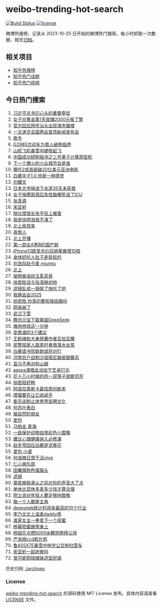 # weibo-trending-hot-search

[![Build Status](https://github.com/justjavac/weibo-trending-hot-search/workflows/ci/badge.svg?branch=master)](https://github.com/justjavac/weibo-trending-hot-search/actions)
[![license](https://img.shields.io/github/license/justjavac/weibo-trending-hot-search)](https://github.com/justjavac/weibo-trending-hot-search/blob/master/LICENSE)

微博热搜榜，记录从 2023-10-25 日开始的微博热门搜索。每小时抓取一次数据，按天[归档](./archives)。

## 相关项目

- [知乎热搜榜](https://github.com/justjavac/zhihu-trending-top-search)
- [知乎热门话题](https://github.com/justjavac/zhihu-trending-hot-questions)
- [知乎热门视频](https://github.com/justjavac/zhihu-trending-hot-video)

## 今日热门搜索

<!-- BEGIN -->
<!-- 最后更新时间 Tue Mar 04 2025 03:18:42 GMT+0800 (China Standard Time) -->

1. [习近平总书记心头的重要牵挂](https://s.weibo.com//weibo?q=%23%E4%B9%A0%E8%BF%91%E5%B9%B3%E6%80%BB%E4%B9%A6%E8%AE%B0%E5%BF%83%E5%A4%B4%E7%9A%84%E9%87%8D%E8%A6%81%E7%89%B5%E6%8C%82%23&Refer=new_time)
1. [女子炒黄金第1天就赚2000元报了警](https://s.weibo.com//weibo?q=%23%E5%A5%B3%E5%AD%90%E7%82%92%E9%BB%84%E9%87%91%E7%AC%AC1%E5%A4%A9%E5%B0%B1%E8%B5%9A2000%E5%85%83%E6%8A%A5%E4%BA%86%E8%AD%A6%23&t=31&band_rank=2&Refer=top)
1. [官方回应网传汕头出现海市蜃楼](https://s.weibo.com//weibo?q=%23%E5%AE%98%E6%96%B9%E5%9B%9E%E5%BA%94%E7%BD%91%E4%BC%A0%E6%B1%95%E5%A4%B4%E5%87%BA%E7%8E%B0%E6%B5%B7%E5%B8%82%E8%9C%83%E6%A5%BC%23&t=31&band_rank=6&Refer=top)
1. [一文速览全国两会首场新闻发布会](https://s.weibo.com//weibo?q=%23%E4%B8%80%E6%96%87%E9%80%9F%E8%A7%88%E5%85%A8%E5%9B%BD%E4%B8%A4%E4%BC%9A%E9%A6%96%E5%9C%BA%E6%96%B0%E9%97%BB%E5%8F%91%E5%B8%83%E4%BC%9A%23&t=31&band_rank=3&Refer=top)
1. [歌手](https://s.weibo.com//weibo?q=%E6%AD%8C%E6%89%8B&t=31&band_rank=4&Refer=top)
1. [G2985次动车为救人破例临停](https://s.weibo.com//weibo?q=%23G2985%E6%AC%A1%E5%8A%A8%E8%BD%A6%E4%B8%BA%E6%95%91%E4%BA%BA%E7%A0%B4%E4%BE%8B%E4%B8%B4%E5%81%9C%23&t=31&band_rank=8&Refer=top)
1. [山航飞机暴雪中硬核起飞](https://s.weibo.com//weibo?q=%23%E5%B1%B1%E8%88%AA%E9%A3%9E%E6%9C%BA%E6%9A%B4%E9%9B%AA%E4%B8%AD%E7%A1%AC%E6%A0%B8%E8%B5%B7%E9%A3%9E%23&t=31&band_rank=10&Refer=top)
1. [中国成功研制祖冲之三号量子计算原型机](https://s.weibo.com//weibo?q=%23%E4%B8%AD%E5%9B%BD%E6%88%90%E5%8A%9F%E7%A0%94%E5%88%B6%E7%A5%96%E5%86%B2%E4%B9%8B%E4%B8%89%E5%8F%B7%E9%87%8F%E5%AD%90%E8%AE%A1%E7%AE%97%E5%8E%9F%E5%9E%8B%E6%9C%BA%23&t=31&band_rank=38&Refer=top)
1. [下一个爆火的小众城市会是谁](https://s.weibo.com//weibo?q=%23%E4%B8%8B%E4%B8%80%E4%B8%AA%E7%88%86%E7%81%AB%E7%9A%84%E5%B0%8F%E4%BC%97%E5%9F%8E%E5%B8%82%E4%BC%9A%E6%98%AF%E8%B0%81%23&t=31&band_rank=6&Refer=top)
1. [哪吒2成首部破20亿美元亚洲电影](https://s.weibo.com//weibo?q=%23%E5%93%AA%E5%90%922%E6%88%90%E9%A6%96%E9%83%A8%E7%A0%B420%E4%BA%BF%E7%BE%8E%E5%85%83%E4%BA%9A%E6%B4%B2%E7%94%B5%E5%BD%B1%23&t=31&band_rank=9&Refer=top)
1. [白鹿华子1.0 帅是一种感觉](https://s.weibo.com//weibo?q=%E7%99%BD%E9%B9%BF%E5%8D%8E%E5%AD%901.0%20%E5%B8%85%E6%98%AF%E4%B8%80%E7%A7%8D%E6%84%9F%E8%A7%89&t=31&band_rank=18&Refer=top)
1. [刘耀文](https://s.weibo.com//weibo?q=%E5%88%98%E8%80%80%E6%96%87&t=31&band_rank=12&Refer=top)
1. [日本大爷掉进下水道35天未获救](https://s.weibo.com//weibo?q=%23%E6%97%A5%E6%9C%AC%E5%A4%A7%E7%88%B7%E6%8E%89%E8%BF%9B%E4%B8%8B%E6%B0%B4%E9%81%9335%E5%A4%A9%E6%9C%AA%E8%8E%B7%E6%95%91%23&t=31&band_rank=11&Refer=top)
1. [女子按摩肩颈后急性脑梗死进了ICU](https://s.weibo.com//weibo?q=%23%E5%A5%B3%E5%AD%90%E6%8C%89%E6%91%A9%E8%82%A9%E9%A2%88%E5%90%8E%E6%80%A5%E6%80%A7%E8%84%91%E6%A2%97%E6%AD%BB%E8%BF%9B%E4%BA%86ICU%23&t=31&band_rank=14&Refer=top)
1. [张真源](https://s.weibo.com//weibo?q=%E5%BC%A0%E7%9C%9F%E6%BA%90&t=31&band_rank=13&Refer=top)
1. [宋亚轩](https://s.weibo.com//weibo?q=%E5%AE%8B%E4%BA%9A%E8%BD%A9&t=31&band_rank=13&Refer=top)
1. [殡仪馆馆长张平任上被查](https://s.weibo.com//weibo?q=%23%E6%AE%A1%E4%BB%AA%E9%A6%86%E9%A6%86%E9%95%BF%E5%BC%A0%E5%B9%B3%E4%BB%BB%E4%B8%8A%E8%A2%AB%E6%9F%A5%23&t=31&band_rank=16&Refer=top)
1. [我是徐明浩我不演了](https://s.weibo.com//weibo?q=%E6%88%91%E6%98%AF%E5%BE%90%E6%98%8E%E6%B5%A9%E6%88%91%E4%B8%8D%E6%BC%94%E4%BA%86&t=31&band_rank=14&Refer=top)
1. [北上收视率](https://s.weibo.com//weibo?q=%E5%8C%97%E4%B8%8A%E6%94%B6%E8%A7%86%E7%8E%87&t=31&band_rank=7&Refer=top)
1. [夜旅人](https://s.weibo.com//weibo?q=%E5%A4%9C%E6%97%85%E4%BA%BA&t=31&band_rank=12&Refer=top)
1. [北上开播](https://s.weibo.com//weibo?q=%E5%8C%97%E4%B8%8A%E5%BC%80%E6%92%AD&t=31&band_rank=30&Refer=top)
1. [第一部女A男B的国产剧](https://s.weibo.com//weibo?q=%E7%AC%AC%E4%B8%80%E9%83%A8%E5%A5%B3A%E7%94%B7B%E7%9A%84%E5%9B%BD%E4%BA%A7%E5%89%A7&t=31&band_rank=13&Refer=top)
1. [iPhone13跌至半价后销量暴增10倍](https://s.weibo.com//weibo?q=%23iPhone13%E8%B7%8C%E8%87%B3%E5%8D%8A%E4%BB%B7%E5%90%8E%E9%94%80%E9%87%8F%E6%9A%B4%E5%A2%9E10%E5%80%8D%23&t=31&band_rank=21&Refer=top)
1. [身体好的人肚子是软软的](https://s.weibo.com//weibo?q=%23%E8%BA%AB%E4%BD%93%E5%A5%BD%E7%9A%84%E4%BA%BA%E8%82%9A%E5%AD%90%E6%98%AF%E8%BD%AF%E8%BD%AF%E7%9A%84%23&t=31&band_rank=25&Refer=top)
1. [刘浩存赵今麦 miumiu](https://s.weibo.com//weibo?q=%E5%88%98%E6%B5%A9%E5%AD%98%E8%B5%B5%E4%BB%8A%E9%BA%A6%20miumiu&t=31&band_rank=22&Refer=top)
1. [北上](https://s.weibo.com//weibo?q=%E5%8C%97%E4%B8%8A&t=31&band_rank=33&Refer=top)
1. [侯明昊进组玉茗茶骨](https://s.weibo.com//weibo?q=%23%E4%BE%AF%E6%98%8E%E6%98%8A%E8%BF%9B%E7%BB%84%E7%8E%89%E8%8C%97%E8%8C%B6%E9%AA%A8%23&t=31&band_rank=35&Refer=top)
1. [徐若晗谈与张凌赫初吻](https://s.weibo.com//weibo?q=%23%E5%BE%90%E8%8B%A5%E6%99%97%E8%B0%88%E4%B8%8E%E5%BC%A0%E5%87%8C%E8%B5%AB%E5%88%9D%E5%90%BB%23&t=31&band_rank=5&Refer=top)
1. [滤镜乱成一锅粥了快吃了吧](https://s.weibo.com//weibo?q=%E6%BB%A4%E9%95%9C%E4%B9%B1%E6%88%90%E4%B8%80%E9%94%85%E7%B2%A5%E4%BA%86%E5%BF%AB%E5%90%83%E4%BA%86%E5%90%A7&t=31&band_rank=20&Refer=top)
1. [我俩会会2025](https://s.weibo.com//weibo?q=%23%E6%88%91%E4%BF%A9%E4%BC%9A%E4%BC%9A2025%23&t=31&band_rank=29&Refer=top)
1. [徐若晗 你真的要和我结婚吗](https://s.weibo.com//weibo?q=%E5%BE%90%E8%8B%A5%E6%99%97%20%E4%BD%A0%E7%9C%9F%E7%9A%84%E8%A6%81%E5%92%8C%E6%88%91%E7%BB%93%E5%A9%9A%E5%90%97&t=31&band_rank=28&Refer=top)
1. [网易崩了](https://s.weibo.com//weibo?q=%E7%BD%91%E6%98%93%E5%B4%A9%E4%BA%86&t=31&band_rank=31&Refer=top)
1. [武汉下雪](https://s.weibo.com//weibo?q=%E6%AD%A6%E6%B1%89%E4%B8%8B%E9%9B%AA&t=31&band_rank=41&Refer=top)
1. [腾讯元宝下载量超DeepSeek](https://s.weibo.com//weibo?q=%23%E8%85%BE%E8%AE%AF%E5%85%83%E5%AE%9D%E4%B8%8B%E8%BD%BD%E9%87%8F%E8%B6%85DeepSeek%23&t=31&band_rank=27&Refer=top)
1. [难哄吻戏这一分钟](https://s.weibo.com//weibo?q=%E9%9A%BE%E5%93%84%E5%90%BB%E6%88%8F%E8%BF%99%E4%B8%80%E5%88%86%E9%92%9F&t=31&band_rank=17&Refer=top)
1. [变靠谱的3个建议](https://s.weibo.com//weibo?q=%23%E5%8F%98%E9%9D%A0%E8%B0%B1%E7%9A%843%E4%B8%AA%E5%BB%BA%E8%AE%AE%23&t=31&band_rank=19&Refer=top)
1. [王鹤棣和大奉原著作者互拍互曝](https://s.weibo.com//weibo?q=%23%E7%8E%8B%E9%B9%A4%E6%A3%A3%E5%92%8C%E5%A4%A7%E5%A5%89%E5%8E%9F%E8%91%97%E4%BD%9C%E8%80%85%E4%BA%92%E6%8B%8D%E4%BA%92%E6%9B%9D%23&t=31&band_rank=43&Refer=top)
1. [民警陪家人踏青时勇救落水女孩](https://s.weibo.com//weibo?q=%23%E6%B0%91%E8%AD%A6%E9%99%AA%E5%AE%B6%E4%BA%BA%E8%B8%8F%E9%9D%92%E6%97%B6%E5%8B%87%E6%95%91%E8%90%BD%E6%B0%B4%E5%A5%B3%E5%AD%A9%23&t=31&band_rank=37&Refer=top)
1. [白鹿虞书欣新剧或将对打](https://s.weibo.com//weibo?q=%23%E7%99%BD%E9%B9%BF%E8%99%9E%E4%B9%A6%E6%AC%A3%E6%96%B0%E5%89%A7%E6%88%96%E5%B0%86%E5%AF%B9%E6%89%93%23&t=31&band_rank=31&Refer=top)
1. [河南农户自制沙袋阻尼器抵御暴风](https://s.weibo.com//weibo?q=%23%E6%B2%B3%E5%8D%97%E5%86%9C%E6%88%B7%E8%87%AA%E5%88%B6%E6%B2%99%E8%A2%8B%E9%98%BB%E5%B0%BC%E5%99%A8%E6%8A%B5%E5%BE%A1%E6%9A%B4%E9%A3%8E%23&t=31&band_rank=41&Refer=top)
1. [盒马不再对标山姆](https://s.weibo.com//weibo?q=%23%E7%9B%92%E9%A9%AC%E4%B8%8D%E5%86%8D%E5%AF%B9%E6%A0%87%E5%B1%B1%E5%A7%86%23&t=31&band_rank=34&Refer=top)
1. [aespa演唱会没给宁艺卓打光](https://s.weibo.com//weibo?q=%23aespa%E6%BC%94%E5%94%B1%E4%BC%9A%E6%B2%A1%E7%BB%99%E5%AE%81%E8%89%BA%E5%8D%93%E6%89%93%E5%85%89%23&t=31&band_rank=23&Refer=top)
1. [花十几小时做的肉一双筷子就能切开](https://s.weibo.com//weibo?q=%23%E8%8A%B1%E5%8D%81%E5%87%A0%E5%B0%8F%E6%97%B6%E5%81%9A%E7%9A%84%E8%82%89%E4%B8%80%E5%8F%8C%E7%AD%B7%E5%AD%90%E5%B0%B1%E8%83%BD%E5%88%87%E5%BC%80%23&t=31&band_rank=37&Refer=top)
1. [徐若晗好韩](https://s.weibo.com//weibo?q=%E5%BE%90%E8%8B%A5%E6%99%97%E5%A5%BD%E9%9F%A9&t=31&band_rank=15&Refer=top)
1. [阿诺拉奥斯卡最佳原创剧本](https://s.weibo.com//weibo?q=%23%E9%98%BF%E8%AF%BA%E6%8B%89%E5%A5%A5%E6%96%AF%E5%8D%A1%E6%9C%80%E4%BD%B3%E5%8E%9F%E5%88%9B%E5%89%A7%E6%9C%AC%23&t=31&band_rank=44&Refer=top)
1. [摸猫要先让它闻闻手](https://s.weibo.com//weibo?q=%E6%91%B8%E7%8C%AB%E8%A6%81%E5%85%88%E8%AE%A9%E5%AE%83%E9%97%BB%E9%97%BB%E6%89%8B&t=31&band_rank=42&Refer=top)
1. [委员谈制止体育界饭圈文化](https://s.weibo.com//weibo?q=%23%E5%A7%94%E5%91%98%E8%B0%88%E5%88%B6%E6%AD%A2%E4%BD%93%E8%82%B2%E7%95%8C%E9%A5%AD%E5%9C%88%E6%96%87%E5%8C%96%23&t=31&band_rank=32&Refer=top)
1. [何苏叶表白](https://s.weibo.com//weibo?q=%E4%BD%95%E8%8B%8F%E5%8F%B6%E8%A1%A8%E7%99%BD&t=31&band_rank=47&Refer=top)
1. [做自然的朋友](https://s.weibo.com//weibo?q=%23%E5%81%9A%E8%87%AA%E7%84%B6%E7%9A%84%E6%9C%8B%E5%8F%8B%23&t=31&band_rank=48&Refer=top)
1. [爱你](https://s.weibo.com//weibo?q=%E7%88%B1%E4%BD%A0&t=31&band_rank=36&Refer=top)
1. [马柏全 青海](https://s.weibo.com//weibo?q=%E9%A9%AC%E6%9F%8F%E5%85%A8%20%E9%9D%92%E6%B5%B7&t=31&band_rank=44&Refer=top)
1. [一级保护动物自带彩色小围嘴](https://s.weibo.com//weibo?q=%23%E4%B8%80%E7%BA%A7%E4%BF%9D%E6%8A%A4%E5%8A%A8%E7%89%A9%E8%87%AA%E5%B8%A6%E5%BD%A9%E8%89%B2%E5%B0%8F%E5%9B%B4%E5%98%B4%23&t=31&band_rank=16&Refer=top)
1. [建议心理健康纳入必修课](https://s.weibo.com//weibo?q=%23%E5%BB%BA%E8%AE%AE%E5%BF%83%E7%90%86%E5%81%A5%E5%BA%B7%E7%BA%B3%E5%85%A5%E5%BF%85%E4%BF%AE%E8%AF%BE%23&t=31&band_rank=44&Refer=top)
1. [赵冬苓回应白鹿是流量花](https://s.weibo.com//weibo?q=%23%E8%B5%B5%E5%86%AC%E8%8B%93%E5%9B%9E%E5%BA%94%E7%99%BD%E9%B9%BF%E6%98%AF%E6%B5%81%E9%87%8F%E8%8A%B1%23&t=31&band_rank=38&Refer=top)
1. [爱你 小虐](https://s.weibo.com//weibo?q=%E7%88%B1%E4%BD%A0%20%E5%B0%8F%E8%99%90&t=31&band_rank=26&Refer=top)
1. [何浩楠日常干活vlog](https://s.weibo.com//weibo?q=%E4%BD%95%E6%B5%A9%E6%A5%A0%E6%97%A5%E5%B8%B8%E5%B9%B2%E6%B4%BBvlog&t=31&band_rank=50&Refer=top)
1. [仁心俱乐部](https://s.weibo.com//weibo?q=%E4%BB%81%E5%BF%83%E4%BF%B1%E4%B9%90%E9%83%A8&t=31&band_rank=37&Refer=top)
1. [田曦薇粉色猫猫头](https://s.weibo.com//weibo?q=%23%E7%94%B0%E6%9B%A6%E8%96%87%E7%B2%89%E8%89%B2%E7%8C%AB%E7%8C%AB%E5%A4%B4%23&t=31&band_rank=44&Refer=top)
1. [滤镜](https://s.weibo.com//weibo?q=%E6%BB%A4%E9%95%9C&t=31&band_rank=46&Refer=top)
1. [章若楠我承认之前对你的声音大了点](https://s.weibo.com//weibo?q=%E7%AB%A0%E8%8B%A5%E6%A5%A0%E6%88%91%E6%89%BF%E8%AE%A4%E4%B9%8B%E5%89%8D%E5%AF%B9%E4%BD%A0%E7%9A%84%E5%A3%B0%E9%9F%B3%E5%A4%A7%E4%BA%86%E7%82%B9&t=31&band_rank=48&Refer=top)
1. [单休比双休多拿多少钱才算合理](https://s.weibo.com//weibo?q=%E5%8D%95%E4%BC%91%E6%AF%94%E5%8F%8C%E4%BC%91%E5%A4%9A%E6%8B%BF%E5%A4%9A%E5%B0%91%E9%92%B1%E6%89%8D%E7%AE%97%E5%90%88%E7%90%86&t=31&band_rank=24&Refer=top)
1. [院士说对年轻人要足够地致敬](https://s.weibo.com//weibo?q=%23%E9%99%A2%E5%A3%AB%E8%AF%B4%E5%AF%B9%E5%B9%B4%E8%BD%BB%E4%BA%BA%E8%A6%81%E8%B6%B3%E5%A4%9F%E5%9C%B0%E8%87%B4%E6%95%AC%23&t=31&band_rank=29&Refer=top)
1. [每一个人都是主角](https://s.weibo.com//weibo?q=%23%E6%AF%8F%E4%B8%80%E4%B8%AA%E4%BA%BA%E9%83%BD%E6%98%AF%E4%B8%BB%E8%A7%92%23&Refer=new_time)
1. [deepseek统计利润率最高的10个行业](https://s.weibo.com//weibo?q=%23deepseek%E7%BB%9F%E8%AE%A1%E5%88%A9%E6%B6%A6%E7%8E%87%E6%9C%80%E9%AB%98%E7%9A%8410%E4%B8%AA%E8%A1%8C%E4%B8%9A%23&t=31&band_rank=1&Refer=top)
1. [李乃文北上温柔daddy感](https://s.weibo.com//weibo?q=%E6%9D%8E%E4%B9%83%E6%96%87%E5%8C%97%E4%B8%8A%E6%B8%A9%E6%9F%94daddy%E6%84%9F&t=31&band_rank=35&Refer=top)
1. [谁家女主一拳拿下一个闺蜜](https://s.weibo.com//weibo?q=%E8%B0%81%E5%AE%B6%E5%A5%B3%E4%B8%BB%E4%B8%80%E6%8B%B3%E6%8B%BF%E4%B8%8B%E4%B8%80%E4%B8%AA%E9%97%BA%E8%9C%9C&t=31&band_rank=39&Refer=top)
1. [杨幂把蜜蜂带身上](https://s.weibo.com//weibo?q=%E6%9D%A8%E5%B9%82%E6%8A%8A%E8%9C%9C%E8%9C%82%E5%B8%A6%E8%BA%AB%E4%B8%8A&t=31&band_rank=40&Refer=top)
1. [杨妞花点燃6000米鞭炮祭拜父母](https://s.weibo.com//weibo?q=%23%E6%9D%A8%E5%A6%9E%E8%8A%B1%E7%82%B9%E7%87%836000%E7%B1%B3%E9%9E%AD%E7%82%AE%E7%A5%AD%E6%8B%9C%E7%88%B6%E6%AF%8D%23&t=31&band_rank=45&Refer=top)
1. [严浩翔ccd胶片照](https://s.weibo.com//weibo?q=%23%E4%B8%A5%E6%B5%A9%E7%BF%94ccd%E8%83%B6%E7%89%87%E7%85%A7%23&t=31&band_rank=47&Refer=top)
1. [鲁A55X7E暴雪中拖完公交拖扫雪车](https://s.weibo.com//weibo?q=%23%E9%B2%81A55X7E%E6%9A%B4%E9%9B%AA%E4%B8%AD%E6%8B%96%E5%AE%8C%E5%85%AC%E4%BA%A4%E6%8B%96%E6%89%AB%E9%9B%AA%E8%BD%A6%23&t=31&band_rank=48&Refer=top)
1. [宋亚轩一起听歌吗](https://s.weibo.com//weibo?q=%23%E5%AE%8B%E4%BA%9A%E8%BD%A9%E4%B8%80%E8%B5%B7%E5%90%AC%E6%AD%8C%E5%90%97%23&t=31&band_rank=49&Refer=top)
1. [曾可妮网球辣妹造型好飒](https://s.weibo.com//weibo?q=%E6%9B%BE%E5%8F%AF%E5%A6%AE%E7%BD%91%E7%90%83%E8%BE%A3%E5%A6%B9%E9%80%A0%E5%9E%8B%E5%A5%BD%E9%A3%92&t=31&band_rank=50&Refer=top)

<!-- END -->

历史归档 [./archives](./archives)

### License

[weibo-trending-hot-search](https://github.com/justjavac/weibo-trending-hot-search) 的源码使用 MIT License
发布。具体内容请查看 [LICENSE](./LICENSE) 文件。
